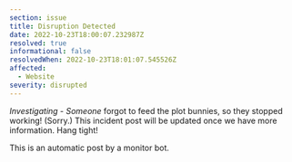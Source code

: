 ```yaml
---
section: issue
title: Disruption Detected
date: 2022-10-23T18:00:07.232987Z
resolved: true
informational: false
resolvedWhen: 2022-10-23T18:01:07.545526Z
affected:
  - Website
severity: disrupted
---
```

*Investigating* - _Someone_ forgot to feed the plot bunnies, so they stopped working! (Sorry.) This incident post will be updated once we have more information. Hang tight!

This is an automatic post by a monitor bot.
        